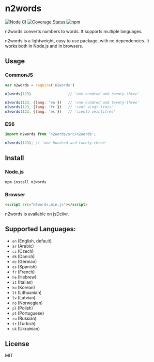 # n2words

[![Node CI](https://github.com/forzagreen/n2words/workflows/Node%20CI/badge.svg?branch=master)](https://github.com/forzagreen/n2words/actions)
[![Coverage Status](https://coveralls.io/repos/github/forzagreen/n2words/badge.svg?branch=master)](https://coveralls.io/github/forzagreen/n2words?branch=master)
[![npm](https://img.shields.io/npm/v/n2words.svg)](https://www.npmjs.com/package/n2words)

n2words converts numbers to words. It supports multiple languages.

n2words is a lightweight, easy to use package, with no dependencies. It works both in Node.js and in browsers.

## Usage

### CommonJS

```js
var n2words = require('n2words')

n2words(123)                 // 'one hundred and twenty-three'

n2words(123, {lang: 'en'})   // 'one hundred and twenty-three'
n2words(123, {lang: 'fr'})   // 'cent vingt-trois'
n2words(123, {lang: 'es'})   // 'ciento veintitrés'
```

### ES6

```js
import n2words from 'n2words/src/n2words';

n2words(123); // 'one hundred and twenty-three'
```

## Install

### Node.js

```sh
npm install n2words
```

### Browser

```html
<script src="n2words.min.js"></script>
```
n2words is available on [jsDelivr](https://www.jsdelivr.com/package/npm/n2words).

## Supported Languages:

- `en` (English, default)
- `ar` (Arabic)
- `cz` (Czech)
- `dk` (Danish)
- `de` (German)
- `es` (Spanish)
- `fr` (French)
- `he` (Hebrew)
- `it` (Italian)
- `ko` (Korean)
- `lt` (Lithuanian)
- `lv` (Latvian)
- `no` (Norwegian)
- `pl` (Polish)
- `pt` (Portuguese)
- `ru` (Russian)
- `tr` (Turkish)
- `uk` (Ukrainian)

## License

MIT
